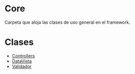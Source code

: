 # Core
Carpeta que aloja las clases de uso general en el framework.

# Clases

- [Controllers](Core/Controllers.md)
- [DataVista](Core/Manager/DataVista.md)
- [Validador](Core/Validador.md)

